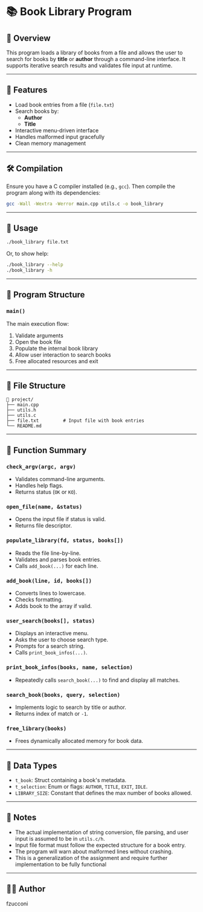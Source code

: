 # 📚 Book Library Program

## 🧩 Overview

This program loads a library of books from a file and allows the user to search for books by **title** or **author** through a command-line interface. It supports iterative search results and validates file input at runtime.

---

## 🚀 Features

- Load book entries from a file (`file.txt`)
- Search books by:
  - **Author**
  - **Title**
- Interactive menu-driven interface
- Handles malformed input gracefully
- Clean memory management

---

## 🛠️ Compilation

Ensure you have a C compiler installed (e.g., `gcc`). Then compile the program along with its dependencies:

```bash
gcc -Wall -Wextra -Werror main.cpp utils.c -o book_library
```

---

## 🧪 Usage

```bash
./book_library file.txt
```

Or, to show help:

```bash
./book_library --help
./book_library -h
```

---

## 🧠 Program Structure

### `main()`

The main execution flow:

1. Validate arguments
2. Open the book file
3. Populate the internal book library
4. Allow user interaction to search books
5. Free allocated resources and exit

---

## 📂 File Structure

```
📁 project/
├── main.cpp
├── utils.h
├── utils.c
├── file.txt         # Input file with book entries
└── README.md
```

---

## 🧩 Function Summary

### `check_argv(argc, argv)`
- Validates command-line arguments.
- Handles help flags.
- Returns status (`OK` or `KO`).

### `open_file(name, &status)`
- Opens the input file if status is valid.
- Returns file descriptor.

### `populate_library(fd, status, books[])`
- Reads the file line-by-line.
- Validates and parses book entries.
- Calls `add_book(...)` for each line.

### `add_book(line, id, books[])`
- Converts lines to lowercase.
- Checks formatting.
- Adds book to the array if valid.

### `user_search(books[], status)`
- Displays an interactive menu.
- Asks the user to choose search type.
- Prompts for a search string.
- Calls `print_book_infos(...)`.

### `print_book_infos(books, name, selection)`
- Repeatedly calls `search_book(...)` to find and display all matches.

### `search_book(books, query, selection)`
- Implements logic to search by title or author.
- Returns index of match or `-1`.

### `free_library(books)`
- Frees dynamically allocated memory for book data.

---

## 💾 Data Types

- `t_book`: Struct containing a book's metadata.
- `t_selection`: Enum or flags: `AUTHOR`, `TITLE`, `EXIT`, `IDLE`.
- `LIBRARY_SIZE`: Constant that defines the max number of books allowed.

---

## 📌 Notes

- The actual implementation of string conversion, file parsing, and user input is assumed to be in `utils.c/h`.
- Input file format must follow the expected structure for a book entry.
- The program will warn about malformed lines without crashing.
- This is a generalization of the assignment and require further implementation to be fully functional

---

## 👨‍💻 Author

fzucconi
